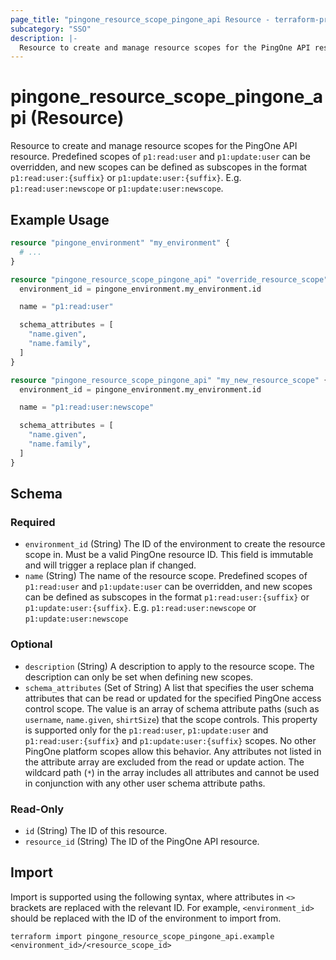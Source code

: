 ```yaml
---
page_title: "pingone_resource_scope_pingone_api Resource - terraform-provider-pingone"
subcategory: "SSO"
description: |-
  Resource to create and manage resource scopes for the PingOne API resource.  Predefined scopes of p1:read:user and p1:update:user can be overridden, and new scopes can be defined as subscopes in the format p1:read:user:{suffix} or p1:update:user:{suffix}.  E.g. p1:read:user:newscope or p1:update:user:newscope.
---
```


# pingone_resource_scope_pingone_api (Resource)

Resource to create and manage resource scopes for the PingOne API resource.  Predefined scopes of `p1:read:user` and `p1:update:user` can be overridden, and new scopes can be defined as subscopes in the format `p1:read:user:{suffix}` or `p1:update:user:{suffix}`.  E.g. `p1:read:user:newscope` or `p1:update:user:newscope`.

## Example Usage

```terraform
resource "pingone_environment" "my_environment" {
  # ...
}

resource "pingone_resource_scope_pingone_api" "override_resource_scope" {
  environment_id = pingone_environment.my_environment.id

  name = "p1:read:user"

  schema_attributes = [
    "name.given",
    "name.family",
  ]
}

resource "pingone_resource_scope_pingone_api" "my_new_resource_scope" {
  environment_id = pingone_environment.my_environment.id

  name = "p1:read:user:newscope"

  schema_attributes = [
    "name.given",
    "name.family",
  ]
}
```

<!-- schema generated by tfplugindocs -->
## Schema

### Required

- `environment_id` (String) The ID of the environment to create the resource scope in.  Must be a valid PingOne resource ID.  This field is immutable and will trigger a replace plan if changed.
- `name` (String) The name of the resource scope.  Predefined scopes of `p1:read:user` and `p1:update:user` can be overridden, and new scopes can be defined as subscopes in the format `p1:read:user:{suffix}` or `p1:update:user:{suffix}`.  E.g. `p1:read:user:newscope` or `p1:update:user:newscope`

### Optional

- `description` (String) A description to apply to the resource scope.  The description can only be set when defining new scopes.
- `schema_attributes` (Set of String) A list that specifies the user schema attributes that can be read or updated for the specified PingOne access control scope. The value is an array of schema attribute paths (such as `username`, `name.given`, `shirtSize`) that the scope controls. This property is supported only for the `p1:read:user`, `p1:update:user` and `p1:read:user:{suffix}` and `p1:update:user:{suffix}` scopes. No other PingOne platform scopes allow this behavior. Any attributes not listed in the attribute array are excluded from the read or update action. The wildcard path (`*`) in the array includes all attributes and cannot be used in conjunction with any other user schema attribute paths.

### Read-Only

- `id` (String) The ID of this resource.
- `resource_id` (String) The ID of the PingOne API resource.

## Import

Import is supported using the following syntax, where attributes in `<>` brackets are replaced with the relevant ID.  For example, `<environment_id>` should be replaced with the ID of the environment to import from.

```shell
terraform import pingone_resource_scope_pingone_api.example <environment_id>/<resource_scope_id>
```
